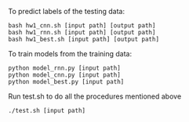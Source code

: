 To predict labels of the testing data:
```
bash hw1_cnn.sh [input path] [output path]
bash hw1_rnn.sh [input path] [output path]
bash hw1_best.sh [input path] [output path]
```

To train models from the training data:
```
python model_rnn.py [input path]
python model_cnn.py [input path]
python model_best.py [input path]
```

Run test.sh to do all the procedures mentioned above
```
./test.sh [input path]
```
